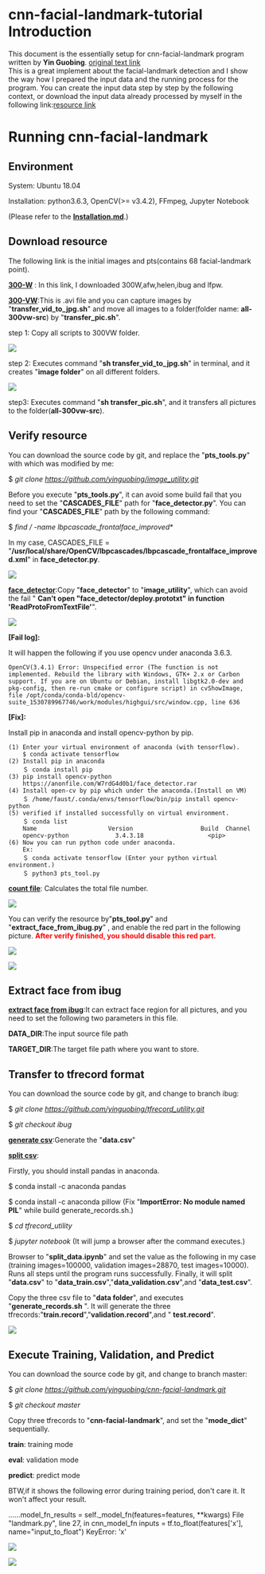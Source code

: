 # cnn-facial-landmark-tutorial Introduction
This document is the essentially setup for cnn-facial-landmark program written by **Yin Guobing**.
[original text link](https://github.com/yinguobing/cnn-facial-landmark)  
This is a great implement about the facial-landmark detection and I show the way how I prepared the input data and the running process for the program. You can create the input data step by step by the following context, or download the input data already processed by myself in the following link:[resource link](https://drive.google.com/drive/folders/1nW_b4LdWN8S-v1Gw1j-JNIJhx6Ucun9N?usp=sharing)

# Running cnn-facial-landmark
## Environment
System: Ubuntu 18.04

Installation: python3.6.3, OpenCV(>= v3.4.2), FFmpeg, Jupyter Notebook 

(Please refer to the [**Installation.md**](https://github.com/faust690226/cnn-facial-landmark-tutorial/blob/master/Installation.md).)

## Download resource
The following link is the initial images and pts(contains 68 facial-landmark point).

[**300-W**](https://ibug.doc.ic.ac.uk/resources/facial-point-annotations/) : In this link, I downloaded 300W,afw,helen,ibug and lfpw.

[**300-VW**](https://ibug.doc.ic.ac.uk/resources/300-VW/):This is .avi file and you can capture images by "**transfer\_vid\_to\_jpg.sh**" and move all images to a folder(folder name: **all\-300vw\-src**) by "**transfer\_pic.sh**". 

step 1: Copy all scripts to 300VW folder.

![](https://raw.githubusercontent.com/faust690226/cnn-facial-landmark-tutorial/master/pic/001.jpg)

step 2: Executes command "**sh transfer\_vid\_to\_jpg.sh**" in terminal, and it creates "**image folder**" on all different folders.

![](https://raw.githubusercontent.com/faust690226/cnn-facial-landmark-tutorial/master/pic/002.jpg)

step3: Executes command "**sh transfer\_pic.sh**", and it transfers all pictures to the folder(**all-300vw-src**).

## Verify resource

You can download the source code by git, and replace the "**pts\_tools.py**" with which was modified by me:

$ *git clone https://github.com/yinguobing/image_utility.git*

Before you execute "**pts\_tools.py**", it can avoid some build fail that you need to set the "**CASCADES_FILE**" path for "**face\_detector.py**". You can find your "**CASCADES_FILE**" path by the following command:

$ *find / -name lbpcascade\_frontalface\_improved**

In my case, CASCADES_FILE = "**/usr/local/share/OpenCV/lbpcascades/lbpcascade\_frontalface\_improved.xml**" in **face\_detector.py**.

![](https://raw.githubusercontent.com/faust690226/cnn-facial-landmark-tutorial/master/pic/010.jpg)

[**face_detector**](https://anonfile.com/W7rdG4d0b1/face_detector.rar):Copy "**face\_detector**" to "**image\_utility**", which can avoid the fail "
**Can't open "face_detector/deploy.prototxt" in function 'ReadProtoFromTextFile'**".

![](https://raw.githubusercontent.com/faust690226/cnn-facial-landmark-tutorial/master/pic/006.jpg)



**[Fail log]:**

It will happen the following if you use opencv under anaconda 3.6.3.

    OpenCV(3.4.1) Error: Unspecified error (The function is not implemented. Rebuild the library with Windows, GTK+ 2.x or Carbon support. If you are on Ubuntu or Debian, install libgtk2.0-dev and pkg-config, then re-run cmake or configure script) in cvShowImage, file /opt/conda/conda-bld/opencv-suite_1530789967746/work/modules/highgui/src/window.cpp, line 636

**[Fix]:**

Install pip in anaconda and install opencv-python by pip.

    (1) Enter your virtual environment of anaconda (with tensorflow).
        $ conda activate tensorflow
    (2) Install pip in anaconda
        ＄ conda install pip
    (3) pip install opencv-python 
        https://anonfile.com/W7rdG4d0b1/face_detector.rar
    (4) Install open-cv by pip which under the anaconda.(Install on VM)
        ＄ /home/faust/.conda/envs/tensorflow/bin/pip install opencv-python
    (5) verified if installed successfully on virtual environment.
        ＄ conda list
        Name                    Version                   Build  Channel
        opencv-python             3.4.3.18                  <pip>
    (6) Now you can run python code under anaconda.
        Ex:
        ＄ conda activate tensorflow (Enter your python virtual environment.)
        ＄ python3 pts_tool.py

[**count file**](https://github.com/yinguobing/image_utility/blob/master/count_files.py): Calculates the total file number.

![](https://raw.githubusercontent.com/faust690226/cnn-facial-landmark-tutorial/master/pic/003.jpg)

You can verify the resource by"**pts\_tool.py**" and "**extract\_face\_from\_ibug.py**"
, and enable the red part in the following picture.<font color="Red">
**After verify finished, you should disable this red part.**</font>


![](https://raw.githubusercontent.com/faust690226/cnn-facial-landmark-tutorial/master/pic/004.jpg)

![](https://raw.githubusercontent.com/faust690226/cnn-facial-landmark-tutorial/master/pic/005.jpg)

## Extract face from ibug
[**extract face from ibug**](https://github.com/yinguobing/image_utility/blob/master/extract_face_from_ibug.py):It can extract face region for all pictures, and you need to set the following two parameters in this file. 

**DATA_DIR**:The input source file path

**TARGET_DIR**:The target file path where you want to store.

## Transfer to tfrecord format

You can download the source code by git, and change to branch ibug:

$ *git clone https://github.com/yinguobing/tfrecord_utility.git*

$ *git checkout ibug* 

[**generate csv**](https://github.com/yinguobing/tfrecord_utility/blob/ibug/generate_csv.py):Generate the "**data.csv**"

[**split csv**](https://github.com/yinguobing/tfrecord_utility/blob/ibug/split_data.ipynb):

Firstly, you should install pandas in anaconda.

$ conda install -c anaconda pandas 

$ conda install -c anaconda pillow (Fix "**ImportError: No module named PIL**" while build generate_records.sh.)

$ *cd tfrecord_utility*

$ *jupyter notebook* (It will jump a browser after the command executes.)

Browser to "**split\_data.ipynb**" and set the value as the following in my case (training images=100000, validation images=28870, test images=10000). Runs all steps until the program runs successfully. Finally, it will split "**data.csv**" to "**data\_train.csv**","**data\_validation.csv**",and "**data\_test.csv**".

Copy the three csv file to "**data folder**", and executes "**generate\_records.sh**
". It will generate the three tfrecords:"**train.record**","**validation.record**",and "
**test.record**".

![](https://raw.githubusercontent.com/faust690226/cnn-facial-landmark-tutorial/master/pic/007.jpg)

## Execute Training, Validation, and Predict
You can download the source code by git, and change to branch master:

$ *git clone https://github.com/yinguobing/cnn-facial-landmark.git*

$ *git checkout master*

Copy three tfrecords to "**cnn-facial-landmark**", and set the "**mode_dict**" sequentially.

**train**: training mode

**eval**: validation mode

**predict**: predict mode

BTW,if it shows the following error during training period, don't care it. It won't affect your result.

......model_fn_results = self._model_fn(features=features, **kwargs)
File "landmark.py", line 27, in cnn_model_fn
inputs = tf.to_float(features['x'], name="input_to_float")
KeyError: 'x'

![](https://raw.githubusercontent.com/faust690226/cnn-facial-landmark-tutorial/master/pic/008.jpg)

![](https://raw.githubusercontent.com/faust690226/cnn-facial-landmark-tutorial/master/pic/009.jpg)


































